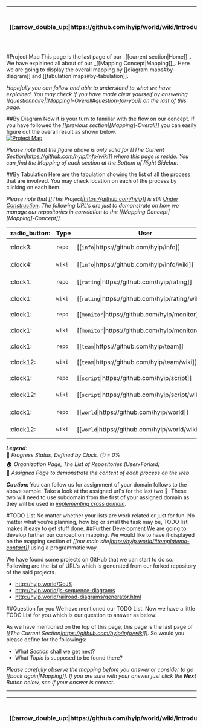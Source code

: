 <table>
  <thead>
    <tr>
      <th>[[:arrow_double_up:|https://github.com/hyip/world/wiki/Introduction]]</th>
      <th>[[:arrow_up_small:|https://github.com/hyipworld/hyipworld.github.io/wiki/Introduction]]</th>
      <th>[[:rewind:|Introduction]] [[Intro|Introduction]]</th>
      <th>[[:arrow_backward:|[Mapping]-Overall]] [[Prev|[Mapping]-Overall]]</th>
      <th>[[:repeat:|maps]] [[Reload|maps]]</th>
      <th>Last :arrow_forward:</th>
      <th>[[Next|https://github.com/hyip/rating]] [[:fast_forward:|https://github.com/hyip/rating]]</th>
      <th>[[:arrow_down_small:|https://github.com/hyip/rating]]</th>
      <th>[[:arrow_double_down:|https://github.com/hyip/rating/wiki/Introduction]]</th>
    </tr>
  </thead>
</table>
#Project Map
This page is the last page of our _[[current section|Home]]_. We have explained all about of our _[[Mapping Concept|Mapping]]_. Here we are going to display the overall mapping by [[diagram|maps#by-diagram]] and [[tabulation|maps#by-tabulation]].  

_Hopefully you can follow and able to understand to what we have explained. You may check if you have made clear yourself by answering [[questionnaire|[Mapping]-Overall#question-for-you]] on the last of this page._

##By Diagram
Now it is your turn to familiar with the flow on our concept. If you have followed the _[[previous section|[Mapping]-Overall]]_ you can easily figure out the overall result as shown below.  
[![Project Map](https://hyipworld.github.io/images/github/doc/info.png)](https://tophyipmonitor.wordpress.com/hyip-world/) 
 
_Please note that the figure above is only valid for [[The Current Section|https://github.com/hyip/info/wiki]] where this page is reside. You can find the Mapping of each section at the Bottom of Right Sidebar._

##By Tabulation
Here are the tabulation showing the list of all the process that are involved. You may check location on each of the process by clicking on each item.

_Please note that [[This Project|https://github.com/hyip]] is still <u>Under Construction</u>. The following URL's are just to demonstrate on how we manage our repositories in correlation to the [[Mapping Concept|[Mapping]-Concept]]._
<table>
  <thead>
    <tr>
      <th>:radio_button:</th>
      <th>Type</th>
      <th>User</th>
      <th>Organization</th>
      <th>Platform</th>
      <th>Team</th>
      <th>Channel</th>
    </tr>
  </thead>
  <tbody>
    <tr>
      <td scope="row">:clock3:</td>
      <td scope="row"><code>repo</code></td>
      <td>[[<code>info</code>|https://github.com/hyip/info]]</td>
      <td>[[:house:|https://github.com/hyipworld]] [[hyip <code>world</code>|https://github.com/hyipworld/hyipworld.github.io]]</td>
      <td scope="row">-</td>
      <td scope="row">-</td>
      <td scope="row">-</td>
    </tr>
    <tr>
      <td scope="row">:clock4:</td>
      <td scope="row"><code>wiki</code></td>
      <td>[[<code>info</code>|https://github.com/hyip/info/wiki]]</td>
      <td>[[:cinema:|http://hyip.world/]] [[hyip <code>world</code>|https://github.com/hyipworld/hyipworld.github.io/wiki]]</td>
      <td scope="row">-</td>
      <td scope="row">-</td>
      <td scope="row">-</td>
    </tr>
    <tr>
      <td scope="row">:clock1:</td>
      <td scope="row"><code>repo</code></td>
      <td>[[<code>rating</code>|https://github.com/hyip/rating]]</td>
      <td>[[:house:|https://github.com/hyipmonitor]] [[hyip <code>monitor</code>|https://github.com/hyipmonitor/hyipmonitor.github.io]] </td>
      <td scope="row">-</td>
      <td scope="row">-</td>
      <td scope="row">-</td>
    </tr>
    <tr>
      <td scope="row">:clock1:</td>
      <td scope="row"><code>wiki</code></td>
      <td>[[<code>rating</code>|https://github.com/hyip/rating/wiki]]</td>
      <td>[[:cinema:|http://hyipmonitors.info/]] [[hyip <code>monitor|https://github.com/hyipmonitor/hyipmonitor.github.io/wiki]]</code></td>
      <td scope="row">-</td>
      <td scope="row">-</td>
      <td scope="row">-</td>
    </tr>
    <tr>
      <td scope="row">:clock1:</td>
      <td scope="row"><code>repo</code></td>
      <td>[[<code>monitor</code>|https://github.com/hyip/monitor]]</td>
      <td>[[:house:|https://github.com/hyiprating]] [[hyip <code>rating|https://github.com/hyiprating/hyiprating.github.io]]</code></td>
      <td scope="row">-</td>
      <td scope="row">-</td>
      <td scope="row">-</td>
    </tr>
    <tr>
      <td scope="row">:clock1:</td>
      <td scope="row"><code>wiki</code></td>
      <td>[[<code>monitor</code>|https://github.com/hyip/monitor/wiki]]</td>
      <td>[[:cinema:|http://tophyips.info/]] [[hyip <code>rating|https://github.com/hyiprating/hyiprating.github.io/wiki]]</code></td>
      <td scope="row">-</td>
      <td scope="row">-</td>
      <td scope="row">-</td>
    </tr>
    <tr>
      <td scope="row">:clock1:</td>
      <td scope="row"><code>repo</code></td>
      <td>[[<code>team</code>|https://github.com/hyip/team]]</td>
      <td>[[:house:|https://github.com/hyipscript]] [[hyip <code>script|https://github.com/hyipscript/hyipscript.github.io]]</code></td>
      <td scope="row">-</td>
      <td scope="row">-</td>
      <td scope="row">-</td>
    </tr>
    <tr>
      <td scope="row">:clock12:</td>
      <td scope="row"><code>wiki</code></td>
      <td>[[<code>team</code>|https://github.com/hyip/team/wiki]]</td>
      <td>[[:cinema:|http://hyipscript.info/]] [[hyip <code>script|https://github.com/hyipscript/hyipscript.github.io/wiki]]</code></td>
      <td scope="row">-</td>
      <td scope="row">-</td>
      <td scope="row">-</td>
    </tr>
    <tr>
      <td scope="row">:clock1:</td>
      <td scope="row"><code>repo</code></td>
      <td>[[<code>script</code>|https://github.com/hyip/script]]</td>
      <td>[[:house:|https://github.com/hyipteam]] [[hyip <code>team|https://github.com/hyipteam/hyipteam.github.io]]</code></td>
      <td scope="row">-</td>
      <td scope="row">-</td>
      <td scope="row">-</td>
    </tr>
    <tr>
      <td scope="row">:clock12:</td>
      <td scope="row"><code>wiki</code></td>
      <td>[[<code>script</code>|https://github.com/hyip/script/wiki]]</td>
      <td>[[:cinema:|http://team.hyip.world/]] [[hyip <code>team</code>|https://github.com/hyipteam/hyipteam.github.io/wiki]]</td>
      <td scope="row">-</td>
      <td scope="row">-</td>
      <td scope="row">-</td>
    </tr>
    <tr>
      <td scope="row">:clock1:</td>
      <td scope="row"><code>repo</code></td>
      <td>[[<code>world</code>|https://github.com/hyip/world]]</td>
      <td>[[:house:|https://github.com/hyipinfo]] [[hyip <code>info</code>|https://github.com/hyipinfo/hyipinfo.github.io]]</td>
      <td scope="row">-</td>
      <td scope="row">-</td>
      <td scope="row">-</td>
    </tr>
    <tr>
      <td scope="row">:clock12:</td>
      <td scope="row"><code>wiki</code></td>
      <td>[[<code>world</code>|https://github.com/hyip/world/wiki]]</td>
      <td>[[:cinema:|http://info.hyip.world/]] [[hyip <code>info</code>|https://github.com/hyipinfo/hyipinfo.github.io/wiki]]</td>
      <td scope="row">-</td>
      <td scope="row">-</td>
      <td scope="row">-</td>
    </tr>
  </tbody>
</table>

**_Legend:_**  
:radio_button: _Progress Status, Defined by Clock, :clock12: = 0%_  
:house: _Organization Page, The List of Repositories (User+Forked)_  
:cinema: _Assigned Page to demonstrate the content of each process on the web_  

**_Caution:_**
You can follow us for assignment of your domain follows to the above sample. Take a look at the assigned url's for the last two :cinema:. These two will need to use subdomain from the first of your assigned domain as they will be used in _<a href="https://en.wikipedia.org/wiki/Cross-origin_resource_sharing" target="_blank">implementing cross domain</a>_.

#TODO List
No matter whether your lists are work related or just for fun. No matter what you’re planning, how big or small the task may be, TODO list makes it easy to get stuff done. 
##Further Development
We are going to develop further our concept on mapping. We would like to have it displayed on the mapping section of _[[our main site|http://hyip.world/#templatemo-contact]]_ using a programmatic way. 

We have found some projects on GitHub that we can start to do so. Following are the list of URL's which is generated from our forked repository of the said projects.
 
- http://hyip.world/GoJS  
- http://hyip.world/js-sequence-diagrams  
- http://hyip.world/railroad-diagrams/generator.html 
 
##Question for you
We have mentioned our TODO List. Now we have a little TODO List for you which is our question to answer as below: 

As we have mentioned on the top of this page, this page is the last page of _[[The Current Section|https://github.com/hyip/info/wiki]]_. So would you please define for the followings:
* What _Section_ shall we get next? 
* What _Topic_ is supposed to be found there?   
 
_Please carefully observe the mapping before you answer or consider to go [[back again|Mapping]]. If you are sure with your answer just click the **Next** Button below, see if your answer is correct.._
***
<table>
  <thead>
    <tr>
      <th>[[:arrow_double_up:|https://github.com/hyip/world/wiki/Introduction]]</th>
      <th>[[:arrow_up_small:|https://github.com/hyipworld/hyipworld.github.io/wiki/Introduction]]</th>
      <th>[[:rewind:|Introduction]] [[Intro|Introduction]]</th>
      <th>[[:arrow_backward:|[Mapping]-Overall]] [[Prev|[Mapping]-Overall]]</th>
      <th>[[:repeat:|maps]] [[Reload|maps]]</th>
      <th>Last :arrow_forward:</th>
      <th>[[Next|https://github.com/hyip/rating]] [[:fast_forward:|https://github.com/hyip/rating]]</th>
      <th>[[:arrow_down_small:|https://github.com/hyip/rating]]</th>
      <th>[[:arrow_double_down:|https://github.com/hyip/rating/wiki/Introduction]]</th>
    </tr>
  </thead>
</table>